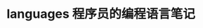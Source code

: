# languages 程序员的编程语言笔记        
     
                   
                  
                            
       
           
 
 
   
      
